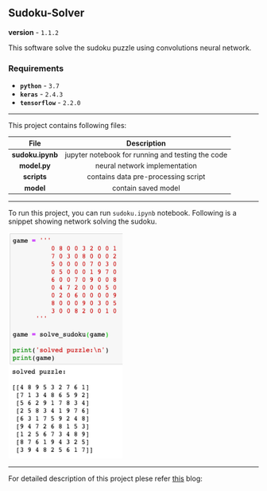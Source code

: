 ## Sudoku-Solver
**version** - `1.1.2`

This software solve the sudoku puzzle using convolutions neural network.

### Requirements

- **`python`** - `3.7`
- **`keras`** -  `2.4.3`
- **`tensorflow`** -  `2.2.0`

---

This project contains following files:


| File      | Description |
| :-----------: | :-----------: |
| **sudoku.ipynb** | jupyter notebook for running and testing the code |
| **model.py**   | neural network implementation |
| **scripts**      | contains data pre-processing script |
| **model** | contain saved model |

---

To run this project, you can run `sudoku.ipynb` notebook. Following is a snippet showing network solving the sudoku.

<img src=result/result.png width="230">

---

For detailed description of this project plese refer [this](https://towardsdatascience.com/solving-sudoku-with-convolution-neural-network-keras-655ba4be3b11) blog:

